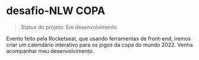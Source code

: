 # desafio-NLW COPA #

>Status do projeto: Em desenvolvimento

Evento feito pela Rocketseat, que usando ferramentas de front-end, iremos criar um calendário interativo para os jogos da copa do mundo 2022. Venha acompanhar meu desenvolvimento. 
